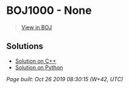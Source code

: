 # BOJ1000 - None

> [View in BOJ](https://www.acmicpc.net/problem/1000)

## Solutions
- [Solution on C++](1000%20A+B.cpp)
- [Solution on Python](1000.py)


_Page built: Oct 26 2019 08:30:15 (W+42, UTC)_

